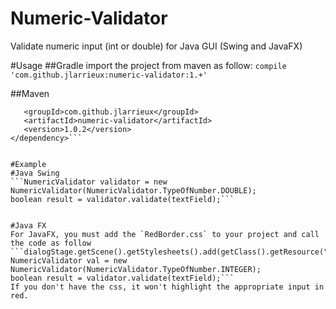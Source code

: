 # Numeric-Validator
Validate numeric input (int or double) for Java GUI (Swing and JavaFX)


#Usage
##Gradle
import the project from maven as follow:
```compile 'com.github.jlarrieux:numeric-validator:1.+'```

##Maven
```<dependency>
   <groupId>com.github.jlarrieux</groupId>
   <artifactId>numeric-validator</artifactId>
   <version>1.0.2</version>
</dependency>```


#Example
#Java Swing
```NumericValidator validator = new NumericValidator(NumericValidator.TypeOfNumber.DOUBLE);
boolean result = validator.validate(textField);```


#Java FX
For JavaFX, you must add the `RedBorder.css` to your project and call the code as follow
```dialogStage.getScene().getStylesheets().add(getClass().getResource("/css/RedBorder.css").toExternalForm());
NumericValidator val = new NumericValidator(NumericValidator.TypeOfNumber.INTEGER);
boolean result = validator.validate(textField);```
If you don't have the css, it won't highlight the appropriate input in red.

        
     




